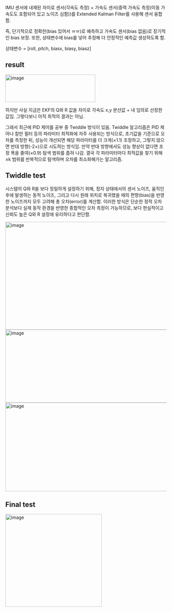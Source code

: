 
IMU 센서에 내재된 자이로 센서(각속도 측정) + 가속도 센서(중력 가속도 측정(이동 가속도도 포함되어 있고 노이즈 심함))를 
Extended Kalman Filter를 사용해 센서 융합함.

즉, 단기적으로 정확한(bias 있어서 ㅠㅠ)로 예측하고 가속도 센서(bias 없음)로 장기적인 bias 보정.
또한, 상태변수에 bias를 넣어 추정해 더 안정적인 예측값 생성하도록 함.


상태변수 = [roll, pitch, biasx, biasy, biasz]


## result

<img width="281" height="86" alt="image" src="https://github.com/user-attachments/assets/bcb20b75-300e-4bad-ab98-033aae97d64b" />

하지만 사실 지금은 EKF의 Q와 R 값을 자이로 각속도 x,y 분산값 + 내 임의로 선정한 값임.
그렇다보니 아직 최적의 결과는 아님.

그래서 최근에 PID 제어를 공부 중 Twiddle 방식이 있음.
Twiddle 알고리즘은 PID 제어나 칼만 필터 등의 파라미터 최적화에 자주 사용되는 방식으로, 초기값을 기준으로 오차를 측정한 뒤, 성능이 개선되면 해당 파라미터를 더 크게(×1.1) 조정하고, 그렇지 않으면 반대 방향(-2×)으로 시도하는 방식임. 
만약 반대 방향에서도 성능 향상이 없다면 조정 폭을 줄여(×0.9) 탐색 범위를 좁혀 나감.
결국 각 파라미터마다 최적값을 찾기 위해 ±k 범위를 반복적으로 탐색하며 오차를 최소화해가는 알고리즘.


## Twiddle test

시스템의 Q와 R을 보다 정밀하게 설정하기 위해, 정지 상태에서의 센서 노이즈, 움직인 후에 발생하는 동적 노이즈, 그리고 다시 원래 위치로 복귀했을 때의 편향(bias)을 반영한 노이즈까지 모두 고려해 총 오차(error)를 계산함.
이러한 방식은 단순한 정적 오차 분석보다 실제 동작 환경을 반영한 종합적인 오차 측정이 가능하므로, 보다 현실적이고 신뢰도 높은 Q와 R 설정에 유리하다고 판단함.

<img width="557" height="337" alt="image" src="https://github.com/user-attachments/assets/8e4a5708-6c38-4a4e-a622-da40db7d857e" />

<img width="611" height="228" alt="image" src="https://github.com/user-attachments/assets/4a17340a-5fd2-4e9f-84af-c4ccb33324a4" />

<img width="605" height="277" alt="image" src="https://github.com/user-attachments/assets/f5ac0517-e38d-415e-9ba6-ceb837ede1b7" />


## Final test

<img width="301" height="290" alt="image" src="https://github.com/user-attachments/assets/1e023041-f3ed-4c0f-988b-a762bb11f9b8" />
